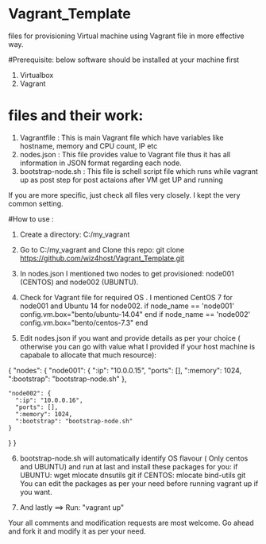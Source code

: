 # Vagrant_Template
files for provisioning Virtual machine using Vagrant file in more effective way.

#Prerequisite: below software should be installed at your machine first
1. Virtualbox
2. Vagrant 


# files and their work:
1. Vagrantfile : This is main Vagrant file which have variables like hostname, memory and CPU count, IP etc
2. nodes.json : This file provides value to Vagrant file thus it has all information in JSON format regarding each node.
3. bootstrap-node.sh : This file is schell script file which runs while  vagrant up as post step for post actaions after VM get UP and running

If you are more specific, just check all files very closely. I kept the very common setting.

#How to use :
1. Create a directory: C:/my_vagrant

2. Go to C:/my_vagrant and Clone this repo: 
git clone https://github.com/wiz4host/Vagrant_Template.git

3. In nodes.json I mentioned two nodes to get provisioned: node001 (CENTOS) and node002 (UBUNTU).

4. Check for Vagrant file for required OS . I mentioned CentOS 7 for node001 and Ubuntu 14 for node002.
  if node_name == 'node001'
	    config.vm.box="bento/ubuntu-14.04"
	  end
	  if node_name == 'node002'
	    config.vm.box="bento/centos-7.3"
	  end

5. Edit nodes.json if you want and provide details as per your choice ( otherwise you can go with value what I provided if your host machine is capabale to allocate that much resource):

{
  "nodes": {
	"node001": {
      ":ip": "10.0.0.15",
      "ports": [],
      ":memory": 1024,
      ":bootstrap": "bootstrap-node.sh"
    },
	
	"node002": {
      ":ip": "10.0.0.16",
      "ports": [],
      ":memory": 1024,
      ":bootstrap": "bootstrap-node.sh"
    }
  }
}

6. bootstrap-node.sh will automatically identify OS flavour ( Only centos and UBUNTU) and  run at last and install these packages for you:
if UBUNTU: wget mlocate dnsutils git
if CENTOS: mlocate bind-utils git
You can edit the packages as per your need before running vagrant up if you want.

7. And lastly ==> Run: "vagrant up"




Your all comments and modification requests are most welcome. Go ahead and fork it and modify it as per your need.











